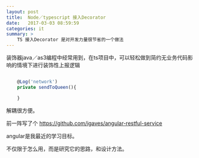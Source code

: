 ```yaml
---
layout: post
title:  Node／typescript 接入Decorator
date:   2017-03-03 08:59:59
categories: it
summary: >
    TS 接入Decorator 是对开发力量很节省的一个做法
---
```


装饰器java／as3编程中经常用到，在ts项目中，可以轻松做到简约无业务代码影响的情境下进行装饰性上报逻辑

```typescript

    @Log('network')
    private sendToQueen(){

    }

```

解耦很方便。

前一阵写了个 https://github.com/igaves/angular-restful-service

angular是我最近的学习目标。

不仅限于怎么用，而是研究它的思路，和设计方法。
